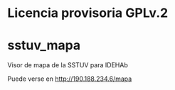 # Licencia provisoria GPLv.2
# sstuv_mapa
Visor de mapa de la SSTUV para IDEHAb

Puede verse en http://190.188.234.6/mapa
